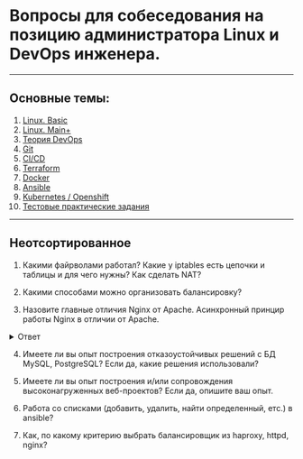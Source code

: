 # Вопросы для собеседования на позицию администратора Linux и DevOps инженера.

---

## Основные темы:
1. [Linux. Basic](linux.basic/linux.basic.md)
2. [Linux. Main+](linux.mainPlus/linux.mainPlus.md)
3. [Теория DevOps](theoryDevOps/theoryDevOps.md)
4. [Git](git/git.md)
5. [CI/CD](cicd/cicd.md)
6. [Terraform](terraform/terraform.md)
7. [Docker](docker/docker.md)
8. [Ansible](ansible/ansible.md)
9. [Kubernetes / Openshift](kubernetes/kubernetes.md)
10. [Тестовые практические задания](practice/practice.md)

---
## Неотсортированное

1. Какими файрволами работал? Какие у iptables есть цепочки и таблицы и для чего нужны? Как сделать NAT?
2. Какими способами можно организовать балансировку?

3. Назовите главные отличия Nginx от Apache. Асинхронный принцир работы Nginx в отличии от Apache.

<details>
  <summary>Ответ</summary>

!!! Добавить описание !!!
Выжимку отсюда можно взять: https://habr.com/ru/post/267721/

</details>

4. Имеете ли вы опыт построения отказоустойчивых решений с БД MySQL, PostgreSQL? Если да, какие решения использовали?

5. Имеете ли вы опыт построения и/или сопровождения высоконагруженных веб-проектов? Если да, опишите ваш опыт.

6. Работа со списками (добавить, удалить, найти определенный, етс.) в ansible?

7. Как, по какому критерию выбрать балансировщик из haproxy, httpd, nginx?
